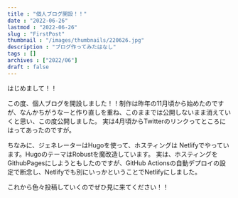 ```yaml
---
title : "個人ブログ開設！！"
date : "2022-06-26"
lastmod : "2022-06-26"
slug : "FirstPost" 
thumbnail : "/images/thumbnails/220626.jpg"
description : "ブログ作ってみたはなし"
tags : []
archives : ["2022/06"]
draft : false
---
```


はじめまして！！

この度、個人ブログを開設しました！！制作は昨年の11月頃から始めたのですが、なんかちがうなーと作り直しを重ね、このままでは公開しないまま消えていくと思い、この度公開しました。
実は4月頃からTwitterのリンクってところにはってあったのですが。

ちなみに、ジェネレーターはHugoを使って、ホスティングは Netlifyでやっています。HugoのテーマはRobustを魔改造しています。
実は、ホスティングをGithubPagesにしようともしたのですが、GitHub Actionsの自動デプロイの設定で断念し、Netlifyでも別にいっかということでNetlifyにしました。 

これから色々投稿していくのでぜひ見に来てください！！